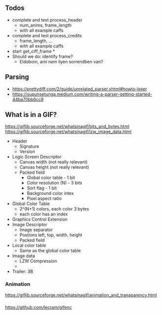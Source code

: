 ## Todos
* complete and test process_header
    * num_anims, frame_length
    * with all example caffs
* complete and test process_credits
    * frame_length, ...
    * with all example caffs
* start get_ciff_frame
    * 
* Should we do: identify frame?
    * Eldobom, ami nem ilyen sorrendben van?

## Parsing
* https://prettydiff.com/2/guide/unrelated_parser.xhtml#howto-lexer
* https://supunsetunga.medium.com/writing-a-parser-getting-started-44ba70bb6cc9

## What is in a GIF?
https://giflib.sourceforge.net/whatsinagif/bits_and_bytes.html
https://giflib.sourceforge.net/whatsinagif/lzw_image_data.html

* Header
    * Signature
    * Version
* Logic Screen Descriptor
    * Canvas width (not really relevant)
    * Canvas height (not really relevant)
    * Packed field
        * Global color table - 1 bit
        * Color resolution (N)  - 3 bits
        * Sort flag - 1 bit
        * Background color intex
        * Pixel aspect ratio
* Global Color Table
    * 2^(N+1) colors, each color 3 bytes
    * each color has an index
* Graphics Control Extension
* Image Descriptor
    * Image separator
    * Postions left, top, width, height
    * Packed field
* Local color table
    * Same as the global color table
 * Image data
    * LZW Compression
    * 
* Trailer: 3B

### Animation
https://giflib.sourceforge.net/whatsinagif/animation_and_transparency.html

###

https://github.com/lecram/gifenc